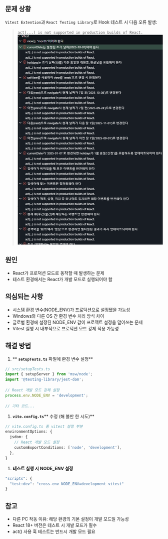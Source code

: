 ## **문제 상황**<br>  
`Vitest Extention`과 `React Testing Library`로 Hook 테스트 시 다음 오류 발생:  
> `act(...) is not supported in production builds of React.`  
![IMAGE](https://raw.githubusercontent.com/nogi-bot/resources/main/SoominYim/images/0ac10d38-637e-4325-89f6-bbb07c925299-image.png)  
  
## **원인**<br>  
* React가 프로덕션 모드로 동작할 때 발생하는 문제  
* 테스트 환경에서는 React가 개발 모드로 실행되어야 함  
## **의심되는 사항**<br>  
* 시스템 환경 변수(NODE_ENV)가 프로덕션으로 설정됐을 가능성  
* Windows와 다른 OS 간 환경 변수 처리 방식 차이  
* 글로벌 환경에 설정된 NODE_ENV 값이 프로젝트 설정을 덮어쓰는 문제  
* Vitest 실행 시 내부적으로 프로덕션 모드 강제 적용 가능성  
## **해결 방법**<br>  
1. ** ****`setupTests.ts`**** 파일에 환경 변수 설정**  
```typescript  
// src/setupTests.ts
import { setupServer } from 'msw/node';
import '@testing-library/jest-dom';

// React 개발 모드 강제 설정
process.env.NODE_ENV = 'development';

// 기타 코드...  
```  
1. **`vite.config.ts`**** 수정 (해 볼만 한 시도)**  
```typescript  
// vite.config.ts 중 vitest 설정 부분
environmentOptions: {
  jsdom: {
    // React 개발 모드 설정
    customExportConditions: ['node', 'development'],
  },
}  
```  
1. **테스트 실행 시 NODE_ENV 설정**  
```typescript  
"scripts": {
  "test:dev": "cross-env NODE_ENV=development vitest"
}  
```  
## 참고<br>  
* 다른 PC 작동 이유: 해당 환경의 기본 설정이 개발 모드일 가능성  
* React 18+ 버전은 테스트 시 개발 모드가 필수  
* act() 사용 훅 테스트는 반드시 개발 모드 필요  
